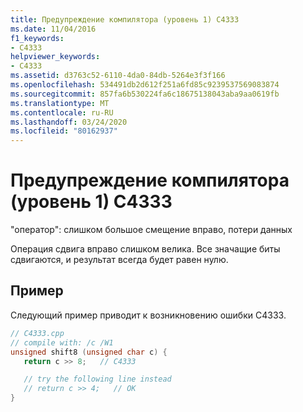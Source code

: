 ```yaml
---
title: Предупреждение компилятора (уровень 1) C4333
ms.date: 11/04/2016
f1_keywords:
- C4333
helpviewer_keywords:
- C4333
ms.assetid: d3763c52-6110-4da0-84db-5264e3f3f166
ms.openlocfilehash: 534491db2d612f251a6fd85c9239537569083874
ms.sourcegitcommit: 857fa6b530224fa6c18675138043aba9aa0619fb
ms.translationtype: MT
ms.contentlocale: ru-RU
ms.lasthandoff: 03/24/2020
ms.locfileid: "80162937"
---
```

# <a name="compiler-warning-level-1-c4333"></a>Предупреждение компилятора (уровень 1) C4333

"оператор": слишком большое смещение вправо, потери данных

Операция сдвига вправо слишком велика.  Все значащие биты сдвигаются, и результат всегда будет равен нулю.

## <a name="example"></a>Пример

Следующий пример приводит к возникновению ошибки C4333.

```cpp
// C4333.cpp
// compile with: /c /W1
unsigned shift8 (unsigned char c) {
   return c >> 8;   // C4333

   // try the following line instead
   // return c >> 4;   // OK
}
```
